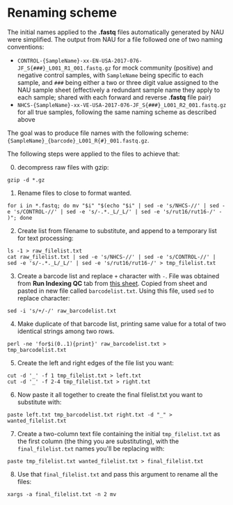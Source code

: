 # Renaming scheme

The initial names applied to the **.fastq** files automatically generated by NAU were simplified. The output from NAU for a file followed one of two naming conventions:

- `CONTROL-{SampleName}-xx-EN-USA-2017-076-JF_S{###}_L001_R1_001.fastq.gz` for mock community (positive) and negative control samples, with `SampleName` being specific to each sample, and `###` being either a two or three digit value assigned to the NAU sample sheet (effectively a redundant sample name they apply to each sample; shared with each forward and reverse **.fastq** file pair)
- `NHCS-{SampleName}-xx-VE-USA-2017-076-JF_S{###}_L001_R2_001.fastq.gz` for all true samples, following the same naming scheme as described above

The goal was to produce file names with the following scheme: `{SampleName}_{barcode}_L001_R{#}_001.fastq.gz`.

The following steps were applied to the files to achieve that:

0. decompress raw files with gzip:
```
gzip -d *.gz
```

1. Rename files to close to format wanted.
```
for i in *.fastq; do mv "$i" "$(echo "$i" | sed -e 's/NHCS-//' | sed -e 's/CONTROL-//' | sed -e 's/-.*._L/_L/' | sed -e 's/rut16/rut16-/' - )"; done
```

2. Create list from filename to substitute, and append to a temporary list for text processing:
```
ls -1 > raw_filelist.txt
cat raw_filelist.txt | sed -e 's/NHCS-//' | sed -e 's/CONTROL-//' | sed -e 's/-.*._L/_L/' | sed -e 's/rut16/rut16-/' > tmp_filelist.txt
```

3. Create a barcode list and replace `+` character with `-`. File was obtained from **Run Indexing QC** tab from [this sheet](https://docs.google.com/spreadsheets/d/1uW1KONV-eMAPNyBe0-6iJSIvnG1MYa3nmCaTDsG5i68/edit#gid=0). Copied from sheet and pasted in new file called `barcodelist.txt`. Using this file, used `sed` to replace character:
```
sed -i 's/+/-/' raw_barcodelist.txt
```

4. Make duplicate of that barcode list, printing same value for a total of two identical strings among two rows.
```
perl -ne 'for$i(0..1){print}' raw_barcodelist.txt > tmp_barcodelist.txt
```

5. Create the left and right edges of the file list you want:
```
cut -d '_' -f 1 tmp_filelist.txt > left.txt
cut -d '_' -f 2-4 tmp_filelist.txt > right.txt
```

6. Now paste it all together to create the final filelist.txt you want to substitute with:
```
paste left.txt tmp_barcodelist.txt right.txt -d "_" > wanted_filelist.txt
```

7. Create a two-column text file containing the initial `tmp_filelist.txt` as the first column (the thing you are substituting), with the `final_filelist.txt` names you'll be replacing with:
```
paste tmp_filelist.txt wanted_filelist.txt > final_filelist.txt
```

8. Use that `final_filelist.txt` and pass this argument to rename all the files:
```
xargs -a final_filelist.txt -n 2 mv
```
